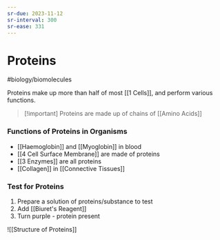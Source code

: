```yaml
---
sr-due: 2023-11-12
sr-interval: 300
sr-ease: 331
---
```

# Proteins
#biology/biomolecules 

Proteins make up more than half of most [[1 Cells]], and perform various functions. 

> [!important] Proteins are made up of chains of [[Amino Acids]]

### Functions of Proteins in Organisms
- [[Haemoglobin]] and [[Myoglobin]] in blood
- [[4 Cell Surface Membrane]] are made of proteins
- [[3 Enzymes]] are all proteins
- [[Collagen]] in [[Connective Tissues]]

### Test for Proteins
1. Prepare a solution of proteins/substance to test
2. Add [[Biuret's Reagent]]
3. Turn purple - protein present

![[Structure of Proteins]]